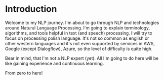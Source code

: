 # Introduction

Welcome to my NLP journey. I'm about to go through NLP and technologies around Natural Language Processing. I'm going to explain terminology, algorithms, and tools helpful in text (and speech) processing. I will try to focus on processing polish language. It's not so common as english or other western languages and it's not even supported by services in AWS, Google (except Dialogflow), Azure, so the level of difficulty is quite high.

Bear in mind, that I'm not a NLP expert (yet). All I'm going to do here will be like gaining experience and continuous learning.

From zero to hero!
